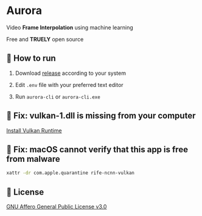 # Aurora

Video **Frame Interpolation** using machine learning

Free and **TRUELY** open source

## 🚀 How to run

1. Download [release](https://github.com/jerryshell/aurora/releases) according to your system

2. Edit `.env` file with your preferred text editor

3. Run `aurora-cli` or `aurora-cli.exe`

## 🔧 Fix: vulkan-1.dll is missing from your computer

[Install Vulkan Runtime](https://vulkan.lunarg.com/sdk/home)

## 🔧 Fix: macOS cannot verify that this app is free from malware

```bash
xattr -dr com.apple.quarantine rife-ncnn-vulkan
```

## 📄 License

[GNU Affero General Public License v3.0](https://choosealicense.com/licenses/agpl-3.0)
